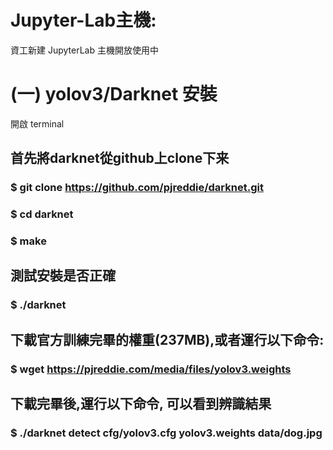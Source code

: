 # Jupyter-Lab主機: 
資工新建 JupyterLab 主機開放使用中

# (一) yolov3/Darknet 安裝
開啟 terminal
## 首先將darknet從github上clone下来
### $ git clone https://github.com/pjreddie/darknet.git
### $ cd darknet
### $ make

## 測試安裝是否正確
### $ ./darknet

## 下載官方訓練完畢的權重(237MB),或者運行以下命令:
### $ wget https://pjreddie.com/media/files/yolov3.weights

## 下載完畢後,運行以下命令, 可以看到辨識結果
### $ ./darknet detect cfg/yolov3.cfg yolov3.weights data/dog.jpg


